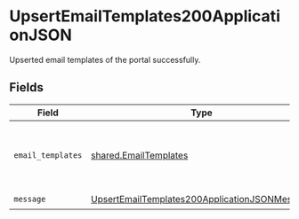 # UpsertEmailTemplates200ApplicationJSON

Upserted email templates of the portal successfully.


## Fields

| Field                                                                                                                     | Type                                                                                                                      | Required                                                                                                                  | Description                                                                                                               |
| ------------------------------------------------------------------------------------------------------------------------- | ------------------------------------------------------------------------------------------------------------------------- | ------------------------------------------------------------------------------------------------------------------------- | ------------------------------------------------------------------------------------------------------------------------- |
| `email_templates`                                                                                                         | [shared.EmailTemplates](../../models/shared/emailtemplates.md)                                                            | :heavy_check_mark:                                                                                                        | Email templates used for authentication and internal processes                                                            |
| `message`                                                                                                                 | [UpsertEmailTemplates200ApplicationJSONMessage](../../models/operations/upsertemailtemplates200applicationjsonmessage.md) | :heavy_check_mark:                                                                                                        | N/A                                                                                                                       |
